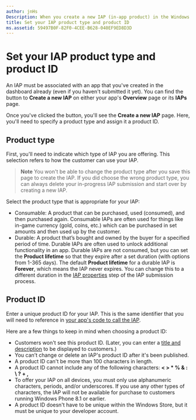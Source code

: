 ```yaml
---
author: jnHs
Description: When you create a new IAP (in-app product) in the Windows Dev Center dashboard, you'll need to specify a product type and assign it a product ID.
title: Set your IAP product type and product ID
ms.assetid: 59497B0F-82F0-4CEE-B628-040EF9ED8D3D
---
```


# Set your IAP product type and product ID

An IAP must be associated with an app that you've created in the dashboard already (even if you haven't submitted it yet). You can find the button to **Create a new IAP** on either your app's **Overview** page or its **IAPs** page.

Once you've clicked the button, you'll see the **Create a new IAP** page. Here, you'll need to specify a product type and assign it a product ID.

## Product type

First, you'll need to indicate which type of IAP you are offering. This selection refers to how the customer can use your IAP.

> **Note** You won't be able to change the product type after you save this page to create the IAP. If you did choose the wrong product type, you can always delete your in-progress IAP submission and start over by creating a new IAP.

Select the product type that is appropriate for your IAP:

- Consumable: A product that can be purchased, used (consumed), and then purchased again. Consumable IAPs are often used for things like in-game currency (gold, coins, etc.) which can be purchased in set amounts and then used up by the customer.
- Durable: A product that’s bought and owned by the buyer for a specified period of time. Durable IAPs are often used to unlock additional functionality in an app. Durable IAPs are not consumed, but you can set the **Product lifetime** so that they expire after a set duration (with options from 1-365 days). The default **Product lifetime** for a durable IAP is **Forever**, which means the IAP never expires. You can change this to a different duration in the [IAP properties](enter-iap-properties.md) step of the IAP submission process.

## Product ID

Enter a unique product ID for your IAP. This is the same identifier that you will need to reference in [your app's code to call the IAP](https://msdn.microsoft.com/library/windows/apps/mt219684).

Here are a few things to keep in mind when choosing a product ID:

-   Customers won't see this product ID. (Later, you can enter a [title and description](create-iap-descriptions.md) to be displayed to customers.)
-   You can’t change or delete an IAP's product ID after it's been published.
-   A product ID can't be more than 100 characters in length.
-   A product ID cannot include any of the following characters: **&lt; &gt; \* % & : \\ ? + ,**
-   To offer your IAP on all devices, you must only use alphanumeric characters, periods, and/or underscores. If you use any other types of characters, the IAP will not be available for purchase to customers running Windows Phone 8.1 or earlier.
-   A product ID doesn't have to be unique within the Windows Store, but it must be unique to your developer account.
 




